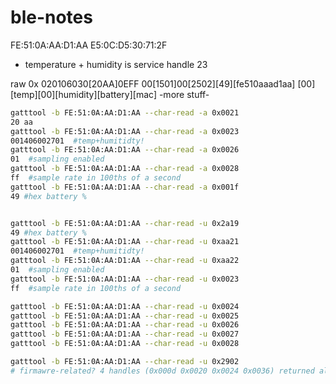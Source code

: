 # ble-notes

FE:51:0A:AA:D1:AA
E5:0C:D5:30:71:2F


* temperature + humidity is service handle 23

raw
0x
020106030[20AA]0EFF
00[1501]00[2502][49][fe510aaad1aa] [00][temp][00][humidity][battery][mac]
-more stuff-

```bash
gatttool -b FE:51:0A:AA:D1:AA --char-read -a 0x0021
20 aa
gatttool -b FE:51:0A:AA:D1:AA --char-read -a 0x0023
001406002701  #temp+humitidty!
gatttool -b FE:51:0A:AA:D1:AA --char-read -a 0x0026
01  #sampling enabled
gatttool -b FE:51:0A:AA:D1:AA --char-read -a 0x0028
ff  #sample rate in 100ths of a second
gatttool -b FE:51:0A:AA:D1:AA --char-read -a 0x001f
49 #hex battery %


gatttool -b FE:51:0A:AA:D1:AA --char-read -u 0x2a19
49 #hex battery %
gatttool -b FE:51:0A:AA:D1:AA --char-read -u 0xaa21
001406002701  #temp+humitidty!
gatttool -b FE:51:0A:AA:D1:AA --char-read -u 0xaa22
01  #sampling enabled
gatttool -b FE:51:0A:AA:D1:AA --char-read -u 0x0023
ff  #sample rate in 100ths of a second

gatttool -b FE:51:0A:AA:D1:AA --char-read -u 0x0024
gatttool -b FE:51:0A:AA:D1:AA --char-read -u 0x0025
gatttool -b FE:51:0A:AA:D1:AA --char-read -u 0x0026
gatttool -b FE:51:0A:AA:D1:AA --char-read -u 0x0027
gatttool -b FE:51:0A:AA:D1:AA --char-read -u 0x0028

gatttool -b FE:51:0A:AA:D1:AA --char-read -u 0x2902
# firmawre-related? 4 handles (0x000d 0x0020 0x0024 0x0036) returned all with 0 value



```
